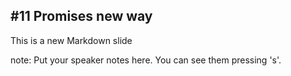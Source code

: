 ##  #11 Promises new way

This is a new Markdown slide

note:
    Put your speaker notes here.
    You can see them pressing 's'.

